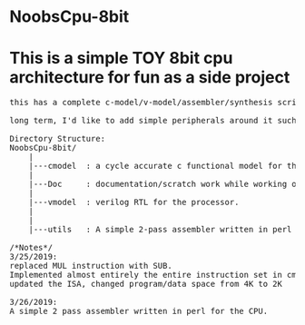 # NoobsCpu-8bit
# This is a simple TOY 8bit cpu architecture for fun as a side project
<pre>
this has a complete c-model/v-model/assembler/synthesis scripts for ice40 fpga

long term, I'd like to add simple peripherals around it such as uart/spi and treat it as simple mcu, running a simple game

Directory Structure:
NoobsCpu-8bit/
    |
    |---cmodel  : a cycle accurate c functional model for the cpu
    |
    |---Doc     : documentation/scratch work while working on the project. The start was with an xls file that briefly captures the ISA
    |
    |---vmodel  : verilog RTL for the processor.
    |
    |
    |---utils   : A simple 2-pass assembler written in perl for the NoobsCpu-ISA

/*Notes*/
3/25/2019: 
replaced MUL instruction with SUB.
Implemented almost entirely the entire instruction set in cmodel
updated the ISA, changed program/data space from 4K to 2K

3/26/2019:
A simple 2 pass assembler written in perl for the CPU.
</pre>
